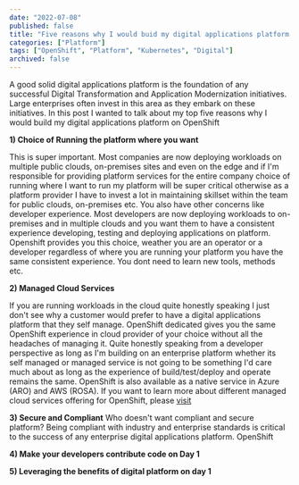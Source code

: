 ```yaml
---
date: "2022-07-08"
published: false
title: "Five reasons why I would buid my digital applications platform on OpenShift"
categories: ["Platform"]
tags: ["OpenShift", "Platform", "Kubernetes", "Digital"]
archived: false
---
```

A good solid digital applications platform is the foundation of any successful Digital Transformation and Application Modernization initiatives. Large enterprises often invest in this area as they embark on these initiatives. In this post I wanted to talk about my top five reasons why I would build my digital applications platform on OpenShift

**1) Choice of Running the platform where you want**

This is super important. Most companies are now deploying workloads on multiple public clouds, on-premises sites and even on the edge and if I'm responsible for providing platform services for the entire company choice of running where I want to run my platform will be super critical otherwise as a platform provider I have to invest a lot in maintaining skillset within the team for public clouds, on-premises etc. You also have other concerns like developer experience. Most developers are now deploying workloads to on-premises and in multiple clouds and you want them to have a consistent experience developing, testing and deploying applications on platform. Openshift provides you this choice, weather you are an operator or a developer regardless of where you are running your platform you have the same consistent experience. You dont need to learn new tools, methods etc. 

**2) Managed Cloud Services**

If you are running workloads in the cloud quite honestly speaking I just don't see why a customer would prefer to have a digital applications platform that they self manage. 
OpenShift dedicated gives you the same OpenShift experience in cloud provider of your choice without all the headaches of managing it. Quite honestly speaking from a developer perspective as long as I'm building on an enterprise platform whether its self managed or managed service is not going to be something I'd care much about as long as the experience of build/test/deploy and operate remains the same. OpenShift is also available as a native service in Azure (ARO) and AWS (ROSA). If you want to learn more about different managed cloud services offering for OpenShift, please [visit](https://www.redhat.com/en/technologies/cloud-computing/openshift)

**3) Secure and Compliant**
Who doesn't want compliant and secure platform? Being compliant with industry and enterprise standards is critical to the success of any enterprise digital applications platform. OpenShift 

**4) Make your developers contribute code on Day 1**

**5) Leveraging the benefits of digital platform on day 1**